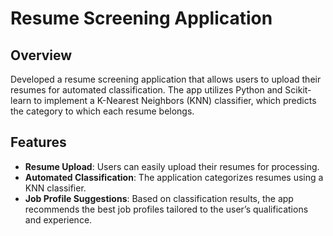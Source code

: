 # Resume Screening Application

## Overview

Developed a resume screening application that allows users to upload their resumes for automated classification. The app utilizes Python and Scikit-learn to implement a K-Nearest Neighbors (KNN) classifier, which predicts the category to which each resume belongs.

## Features

- **Resume Upload**: Users can easily upload their resumes for processing.
- **Automated Classification**: The application categorizes resumes using a KNN classifier.
- **Job Profile Suggestions**: Based on classification results, the app recommends the best job profiles tailored to the user’s qualifications and experience.
